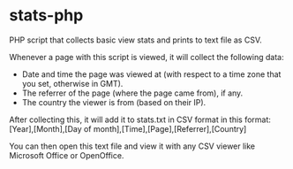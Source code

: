 # stats-php
PHP script that collects basic view stats and prints to text file as CSV. 

Whenever a page with this script is viewed, it will collect the following data:
- Date and time the page was viewed at (with respect to a time zone that you set, otherwise in GMT).
- The referrer of the page (where the page came from), if any. 
- The country the viewer is from (based on their IP). 

After collecting this, it will add it to stats.txt in CSV format in this format:
[Year],[Month],[Day of month],[Time],[Page],[Referrer],[Country]

You can then open this text file and view it with any CSV viewer like Microsoft Office or OpenOffice. 
